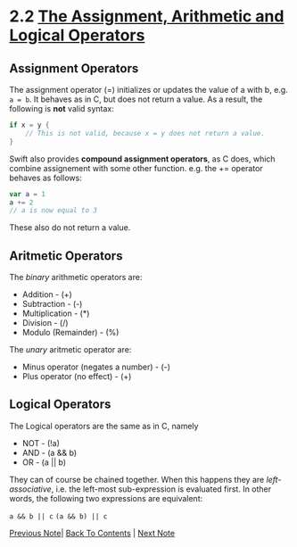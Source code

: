 # 2.2 [The Assignment, Arithmetic and Logical Operators](https://developer.apple.com/library/content/documentation/Swift/Conceptual/Swift_Programming_Language/BasicOperators.html#//apple_ref/doc/uid/TP40014097-CH6-ID62)

## Assignment Operators
The assignment operator (=) initializes or updates the value of a with b, e.g. `a = b`. It behaves as in C, but does not return a value. As a result, the following is **not** valid syntax:
```Swift
if x = y {
    // This is not valid, because x = y does not return a value.
}
```

Swift also provides **compound assignment operators**, as C does, which combine assignement with some other function. e.g. the += operator behaves as follows:
```Swift
var a = 1
a += 2
// a is now equal to 3
```
These also do not return a value.

## Aritmetic Operators
The *binary* arithmetic operators are:
* Addition - (+)
* Subtraction - (-)
* Multiplication - (*)
* Division - (/)
* Modulo (Remainder) - (%)

The *unary* aritmetic operator are:
* Minus operator (negates a number) - (-)
* Plus operator (no effect) - (+)

## Logical Operators

The Logical operators are the same as in C, namely
* NOT - (!a)
* AND - (a && b)
* OR - (a || b)

They can of course be chained together. When this happens they are *left-associative*, i.e. the left-most sub-expression is evaluated first. In other words, the following two expressions are equivalent:

`a && b || c`
`(a && b) || c`

[Previous Note](../2%20-%20Basic%20Operators/2.1%20-%20Terminology.md)| [Back To Contents](https://github.com/Firanus/swift-language-guide-notes) |  [Next Note](../2%20-%20Basic%20Operators/2.3%20-%20Comparison%20Operators.md)